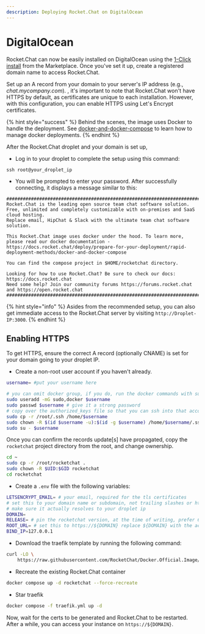 ```yaml
---
description: Deploying Rocket.Chat on DigitalOcean
---
```


# DigitalOcean

Rocket.Chat can now be easily installed on DigitalOcean using the  [1-Click install](https://marketplace.digitalocean.com/apps/rocket-chat?action=deploy\&refcode=1940fe28bd31) from the Marketplace. Once you've set it up, create a registered domain name to access Rocket.Chat.&#x20;

Set up an A record from your domain to your server's IP address (e.g., _chat.mycompany.com_). , it's important to note that Rocket.Chat won't have HTTPS by default, as certificates are unique to each installation. However, with this configuration, you can enable HTTPS using Let's Encrypt certificates.

{% hint style="success" %}
Behind the scenes, the image uses Docker to handle the deployment. See [docker-and-docker-compose](../rapid-deployment-methods/docker-and-docker-compose/ "mention") to learn how to manage docker deployments.
{% endhint %}

After the Rocket.Chat droplet and your domain is set up,

* Log in to your droplet to complete the setup using this command:

```
ssh root@your_droplet_ip
```

* You will be prompted to enter your password. After successfully connecting, it displays a message similar to this:

```
##################################################################################################################################################################
Rocket.Chat is the leading open source team chat software solution. Free, unlimited and completely customizable with on-premises and SaaS cloud hosting.
Replace email, HipChat & Slack with the ultimate team chat software solution.

This Rocket.Chat image uses docker under the hood. To learn more, please read our docker documentation - https://docs.rocket.chat/deploy/prepare-for-your-deployment/rapid-deployment-methods/docker-and-docker-compose

You can find the compose project in $HOME/rocketchat directory.

Looking for how to use Rocket.Chat? Be sure to check our docs: https://docs.rocket.chat
Need some help? Join our community forums https://forums.rocket.chat and https://open.rocket.chat
##################################################################################################################################################################

```

{% hint style="info" %}
Asides from the recommended setup, you can also get immediate access to the Rocket.Chat server by visiting `http://Droplet-IP:3000`.
{% endhint %}

## Enabling HTTPS

To get HTTPS, ensure the correct A record (optionally CNAME) is set for your domain going to your droplet IP.

* Create a non-root user account if you haven't already.

```bash
username= #put your username here
```

```bash
# you can omit docker group, if you do, run the docker commands with sudo
sudo useradd -mG sudo,docker $username
sudo passwd $username # give it a strong password
# copy over the authorized_keys file so that you can ssh into that account directly
sudo cp -r /root/.ssh /home/$username
sudo chown -R $(id $username -u):$(id -g $username) /home/$username/.ssh
sudo su - $username
```

Once you can confirm the records update\[s] have propagated, copy the `rocketchat` project directory from the root, and change ownership.

```bash
cd ~
sudo cp -r /root/rocketchat .
sudo chown -R $UID:$GID rocketchat
cd rocketchat
```

* Create a `.env` file with the following variables:

```bash
LETSENCRYPT_EMAIL= # your email, required for the tls certificates
# set this to your domain name or subdomain, not trailing slashes or https://, just the domain
# make sure it actually resolves to your droplet ip
DOMAIN= 
RELEASE= # pin the rocketchat version, at the time of writing, prefer 6.0.0
ROOT_URL= # set this to https://${DOMAIN} replace ${DOMAIN} with the actual domain
BIND_IP=127.0.0.1

```

* Download the traefik template by running the following command:

```bash
curl -LO \
    https://raw.githubusercontent.com/RocketChat/Docker.Official.Image/master/traefik.yml
```

* Recreate the existing Rocket.Chat container

```bash
docker compose up -d rocketchat --force-recreate
```

* Star traefik

```bash
docker compose -f traefik.yml up -d
```

Now, wait for the certs to be generated and Rocket.Chat to be restarted. After a while, you can access your instance on `https://${DOMAIN}`.

